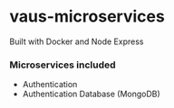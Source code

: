 # vaus-microservices

Built with Docker and Node Express 

### Microservices included
- Authentication
- Authentication Database (MongoDB)
